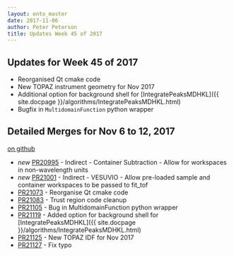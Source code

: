 ```yaml
---
layout: onto_master
date: 2017-11-06
author: Peter Peterson
title: Updates Week 45 of 2017
---
```

Updates for Week 45 of 2017
---------------------------
* Reorganised Qt cmake code
* New TOPAZ instrument geometry for Nov 2017
* Additional option for background shell for [IntegratePeaksMDHKL]({{ site.docpage }}/algorithms/IntegratePeaksMDHKL.html)
* Bugfix in `MultidomainFunction` python wrapper

Detailed Merges for Nov 6 to 12, 2017
-------------------------------------
[on github](https://github.com/mantidproject/mantid/pulls?q=is%3Apr+merged%3A2017-11-07..2017-11-12)

* *new* [PR20995](https://github.com/mantidproject/mantid/pull/20995) - Indirect - Container Subtraction - Allow for workspaces in non-wavelength units
* *new* [PR21001](https://github.com/mantidproject/mantid/pull/21001) - Indirect - VESUVIO - Allow pre-loaded sample and container workspaces to be passed to fit_tof
* [PR21073](https://github.com/mantidproject/mantid/pull/21073) - Reorganise Qt cmake code
* [PR21083](https://github.com/mantidproject/mantid/pull/21083) - Trust region code cleanup
* [PR21105](https://github.com/mantidproject/mantid/pull/21105) - Bug in MultidomainFunction python wrapper
* [PR21119](https://github.com/mantidproject/mantid/pull/21119) - Added option for background shell for [IntegratePeaksMDHKL]({{ site.docpage }}/algorithms/IntegratePeaksMDHKL.html)
* [PR21125](https://github.com/mantidproject/mantid/pull/21125) - New TOPAZ IDF for Nov 2017
* [PR21127](https://github.com/mantidproject/mantid/pull/21127) - Fix typo
